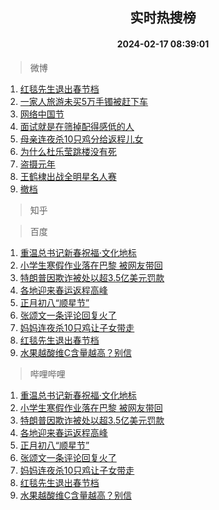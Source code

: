 <div align="center"><h2>实时热搜榜</h2><h4>2024-02-17 08:39:01</h4></div>

> 微博  

1. [红毯先生退出春节档](https://s.weibo.com/weibo?q=%23%E7%BA%A2%E6%AF%AF%E5%85%88%E7%94%9F%E9%80%80%E5%87%BA%E6%98%A5%E8%8A%82%E6%A1%A3%23&t=31&band_rank=1&Refer=top)<br />
2. [一家人旅游未买5万手镯被赶下车](https://s.weibo.com/weibo?q=%23%E4%B8%80%E5%AE%B6%E4%BA%BA%E6%97%85%E6%B8%B8%E6%9C%AA%E4%B9%B05%E4%B8%87%E6%89%8B%E9%95%AF%E8%A2%AB%E8%B5%B6%E4%B8%8B%E8%BD%A6%23&t=31&band_rank=2&Refer=top)<br />
3. [网络中国节](https://s.weibo.com/weibo?q=%23%E7%BD%91%E7%BB%9C%E4%B8%AD%E5%9B%BD%E8%8A%82%23&t=31&band_rank=3&Refer=top)<br />
4. [面试就是在筛掉配得感低的人](https://s.weibo.com/weibo?q=%23%E9%9D%A2%E8%AF%95%E5%B0%B1%E6%98%AF%E5%9C%A8%E7%AD%9B%E6%8E%89%E9%85%8D%E5%BE%97%E6%84%9F%E4%BD%8E%E7%9A%84%E4%BA%BA%23&t=31&band_rank=4&Refer=top)<br />
5. [母亲连夜杀10只鸡分给返程儿女](https://s.weibo.com/weibo?q=%23%E6%AF%8D%E4%BA%B2%E8%BF%9E%E5%A4%9C%E6%9D%8010%E5%8F%AA%E9%B8%A1%E5%88%86%E7%BB%99%E8%BF%94%E7%A8%8B%E5%84%BF%E5%A5%B3%23&t=31&band_rank=5&Refer=top)<br />
6. [为什么杜乐莹跳楼没有死](https://s.weibo.com/weibo?q=%E4%B8%BA%E4%BB%80%E4%B9%88%E6%9D%9C%E4%B9%90%E8%8E%B9%E8%B7%B3%E6%A5%BC%E6%B2%A1%E6%9C%89%E6%AD%BB&t=31&band_rank=6&Refer=top)<br />
7. [盗摄元年](https://s.weibo.com/weibo?q=%E7%9B%97%E6%91%84%E5%85%83%E5%B9%B4&t=31&band_rank=7&Refer=top)<br />
8. [王鹤棣出战全明星名人赛](https://s.weibo.com/weibo?q=%23%E7%8E%8B%E9%B9%A4%E6%A3%A3%E5%87%BA%E6%88%98%E5%85%A8%E6%98%8E%E6%98%9F%E5%90%8D%E4%BA%BA%E8%B5%9B%23&t=31&band_rank=8&Refer=top)<br />
9. [撤档](https://s.weibo.com/weibo?q=%E6%92%A4%E6%A1%A3&t=31&band_rank=9&Refer=top)<br />

> 知乎  


> 百度  

1. [重温总书记新春祝福·文化地标](https://www.baidu.com/s?wd=%E9%87%8D%E6%B8%A9%E6%80%BB%E4%B9%A6%E8%AE%B0%E6%96%B0%E6%98%A5%E7%A5%9D%E7%A6%8F%C2%B7%E6%96%87%E5%8C%96%E5%9C%B0%E6%A0%87&sa=fyb_news&rsv_dl=fyb_news)<br />
2. [小学生寒假作业落在巴黎 被网友带回](https://www.baidu.com/s?wd=%E5%B0%8F%E5%AD%A6%E7%94%9F%E5%AF%92%E5%81%87%E4%BD%9C%E4%B8%9A%E8%90%BD%E5%9C%A8%E5%B7%B4%E9%BB%8E+%E8%A2%AB%E7%BD%91%E5%8F%8B%E5%B8%A6%E5%9B%9E&sa=fyb_news&rsv_dl=fyb_news)<br />
3. [特朗普因欺诈被处以超3.5亿美元罚款](https://www.baidu.com/s?wd=%E7%89%B9%E6%9C%97%E6%99%AE%E5%9B%A0%E6%AC%BA%E8%AF%88%E8%A2%AB%E5%A4%84%E4%BB%A5%E8%B6%853.5%E4%BA%BF%E7%BE%8E%E5%85%83%E7%BD%9A%E6%AC%BE&sa=fyb_news&rsv_dl=fyb_news)<br />
4. [各地迎来春运返程高峰](https://www.baidu.com/s?wd=%E5%90%84%E5%9C%B0%E8%BF%8E%E6%9D%A5%E6%98%A5%E8%BF%90%E8%BF%94%E7%A8%8B%E9%AB%98%E5%B3%B0&sa=fyb_news&rsv_dl=fyb_news)<br />
5. [正月初八“顺星节”](https://www.baidu.com/s?wd=%E6%AD%A3%E6%9C%88%E5%88%9D%E5%85%AB%E2%80%9C%E9%A1%BA%E6%98%9F%E8%8A%82%E2%80%9D&sa=fyb_news&rsv_dl=fyb_news)<br />
6. [张颂文一条评论回复火了](https://www.baidu.com/s?wd=%E5%BC%A0%E9%A2%82%E6%96%87%E4%B8%80%E6%9D%A1%E8%AF%84%E8%AE%BA%E5%9B%9E%E5%A4%8D%E7%81%AB%E4%BA%86&sa=fyb_news&rsv_dl=fyb_news)<br />
7. [妈妈连夜杀10只鸡让子女带走](https://www.baidu.com/s?wd=%E5%A6%88%E5%A6%88%E8%BF%9E%E5%A4%9C%E6%9D%8010%E5%8F%AA%E9%B8%A1%E8%AE%A9%E5%AD%90%E5%A5%B3%E5%B8%A6%E8%B5%B0&sa=fyb_news&rsv_dl=fyb_news)<br />
8. [红毯先生退出春节档](https://www.baidu.com/s?wd=%E7%BA%A2%E6%AF%AF%E5%85%88%E7%94%9F%E9%80%80%E5%87%BA%E6%98%A5%E8%8A%82%E6%A1%A3&sa=fyb_news&rsv_dl=fyb_news)<br />
9. [水果越酸维C含量越高？别信](https://www.baidu.com/s?wd=%E6%B0%B4%E6%9E%9C%E8%B6%8A%E9%85%B8%E7%BB%B4C%E5%90%AB%E9%87%8F%E8%B6%8A%E9%AB%98%EF%BC%9F%E5%88%AB%E4%BF%A1&sa=fyb_news&rsv_dl=fyb_news)<br />

> 哔哩哔哩  

1. [重温总书记新春祝福·文化地标](https://www.baidu.com/s?wd=%E9%87%8D%E6%B8%A9%E6%80%BB%E4%B9%A6%E8%AE%B0%E6%96%B0%E6%98%A5%E7%A5%9D%E7%A6%8F%C2%B7%E6%96%87%E5%8C%96%E5%9C%B0%E6%A0%87&sa=fyb_news&rsv_dl=fyb_news)<br />
2. [小学生寒假作业落在巴黎 被网友带回](https://www.baidu.com/s?wd=%E5%B0%8F%E5%AD%A6%E7%94%9F%E5%AF%92%E5%81%87%E4%BD%9C%E4%B8%9A%E8%90%BD%E5%9C%A8%E5%B7%B4%E9%BB%8E+%E8%A2%AB%E7%BD%91%E5%8F%8B%E5%B8%A6%E5%9B%9E&sa=fyb_news&rsv_dl=fyb_news)<br />
3. [特朗普因欺诈被处以超3.5亿美元罚款](https://www.baidu.com/s?wd=%E7%89%B9%E6%9C%97%E6%99%AE%E5%9B%A0%E6%AC%BA%E8%AF%88%E8%A2%AB%E5%A4%84%E4%BB%A5%E8%B6%853.5%E4%BA%BF%E7%BE%8E%E5%85%83%E7%BD%9A%E6%AC%BE&sa=fyb_news&rsv_dl=fyb_news)<br />
4. [各地迎来春运返程高峰](https://www.baidu.com/s?wd=%E5%90%84%E5%9C%B0%E8%BF%8E%E6%9D%A5%E6%98%A5%E8%BF%90%E8%BF%94%E7%A8%8B%E9%AB%98%E5%B3%B0&sa=fyb_news&rsv_dl=fyb_news)<br />
5. [正月初八“顺星节”](https://www.baidu.com/s?wd=%E6%AD%A3%E6%9C%88%E5%88%9D%E5%85%AB%E2%80%9C%E9%A1%BA%E6%98%9F%E8%8A%82%E2%80%9D&sa=fyb_news&rsv_dl=fyb_news)<br />
6. [张颂文一条评论回复火了](https://www.baidu.com/s?wd=%E5%BC%A0%E9%A2%82%E6%96%87%E4%B8%80%E6%9D%A1%E8%AF%84%E8%AE%BA%E5%9B%9E%E5%A4%8D%E7%81%AB%E4%BA%86&sa=fyb_news&rsv_dl=fyb_news)<br />
7. [妈妈连夜杀10只鸡让子女带走](https://www.baidu.com/s?wd=%E5%A6%88%E5%A6%88%E8%BF%9E%E5%A4%9C%E6%9D%8010%E5%8F%AA%E9%B8%A1%E8%AE%A9%E5%AD%90%E5%A5%B3%E5%B8%A6%E8%B5%B0&sa=fyb_news&rsv_dl=fyb_news)<br />
8. [红毯先生退出春节档](https://www.baidu.com/s?wd=%E7%BA%A2%E6%AF%AF%E5%85%88%E7%94%9F%E9%80%80%E5%87%BA%E6%98%A5%E8%8A%82%E6%A1%A3&sa=fyb_news&rsv_dl=fyb_news)<br />
9. [水果越酸维C含量越高？别信](https://www.baidu.com/s?wd=%E6%B0%B4%E6%9E%9C%E8%B6%8A%E9%85%B8%E7%BB%B4C%E5%90%AB%E9%87%8F%E8%B6%8A%E9%AB%98%EF%BC%9F%E5%88%AB%E4%BF%A1&sa=fyb_news&rsv_dl=fyb_news)<br />
